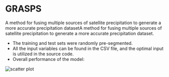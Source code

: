 # GRASPS


A method for fusing multiple sources of satellite precipitation to generate a more accurate precipitation datasetA method for fusing multiple sources of satellite precipitation to generate a more accurate precipitation dataset.
* The training and test sets were randomly pre-segmented. 
* All the input variables can be found in the CSV file, and the optimal input is utilized in the source code.
* Overall performance of the model:

![scatter plot](./scatter%20plot.png)

